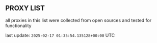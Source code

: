 ## PROXY LIST

all proxies in this list were collected from open sources and tested for functionality

last update: `2025-02-17 01:35:54.135128+00:00` UTC